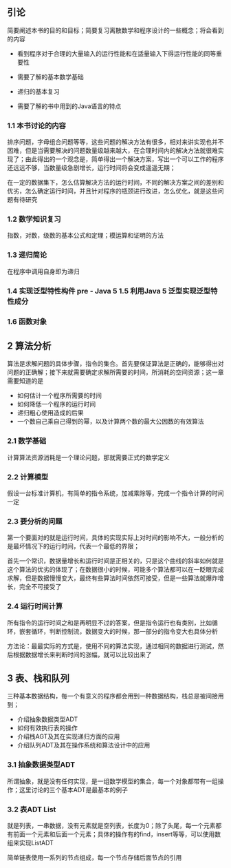 ## 引论

简要阐述本书的目的和目标；简要复习离散数学和程序设计的一些概念；将会看到的内容

- 看到程序对于合理的大量输入的运行性能和在适量输入下得运行性能的同等重要性

- 需要了解的基本数学基础

- 递归的基本复习

- 需要了解的书中用到的Java语言的特点

### 1.1 本书讨论的内容

排序问题，字母组合问题等等，这些问题的解决方法有很多，相对来讲实现也并不困难，但是当需要解决的问题数量级越来越大，在合理时间内的解决方法就很难实现了；由此得出的一个观念是，简单得出一个解决方案，写出一个可以工作的程序还远远不够，当数量级急剧增长，运行时间将会变成遥遥无期；

在一定的数据集下，怎么估算解决方法的运行时间，不同的解决方案之间的差别和优劣，怎么确定运行时间，并且针对程序的瓶颈进行改进，怎么优化，就是这些问题有待研究

### 1.2 数学知识复习

指数，对数，级数的基本公式和定理；模运算和证明的方法

### 1.3 递归简论

在程序中调用自身即为递归

### 1.4 实现泛型特性构件 pre - Java 5 1.5 利用Java 5 泛型实现泛型特性成分

### 1.6 函数对象

## 2 算法分析

算法是求解问题的具体步骤，指令的集合。首先要保证算法是正确的，能够得出对问题的正确解；接下来就需要确定求解所需要的时间，所消耗的空间资源；这一章需要知道的是

- 如何估计一个程序所需要的时间
- 如何降低一个程序的运行时间
- 递归粗心使用造成的后果
- 一个数自己乘自己得到的幂，以及计算两个数的最大公因数的有效算法

### 2.1 数学基础

计算算法资源消耗是一个理论问题，那就需要正式的数学定义

### 2.2 计算模型

假设一台标准计算机，有简单的指令系统，加减乘除等，完成一个指令计算的时间一定

### 2.3 要分析的问题

第一个要面对的就是运行时间，具体的实现实际上对时间的影响不大，一般分析的是最坏情况下的运行时间，代表一个最低的界限；

首先一个常识，数据量增长和运行时间是正相关的，只是这个曲线的斜率如何就是这个算法的优劣的体现了；在数据很小的时候，可能多个算法都可以在一眨眼完成求解，但是数据慢慢变大，最终有些算法时间依然可接受，但是一些算法就爆炸增长，完全不可接受了

### 2.4 运行时间计算

所有指令的运行时间之和是再明显不过的答案，但是指令运行也有类别，比如循环，嵌套循环，判断控制流，数据变大的时候，那一部分的指令变大也具体分析

方法论：最最实际的方式是，使用不同的算法实现，通过相同的数据进行测试，然后根据数据增长来判断时间的涨幅，就可以比较出来了

## 3 表、栈和队列

三种基本数据结构，每一个有意义的程序都会用到一种数据结构，栈总是被间接用到；

- 介绍抽象数据类型ADT
- 如何有效执行表的操作
- 介绍栈AGT及其在实现递归方面的应用
- 介绍队列ADT及其在操作系统和算法设计中的应用

### 3.1 抽象数据类型ADT

所谓抽象，就是没有任何实现，是一组数学模型的集合，每一个对象都带有一组操作；这里讨论的三个基本ADT是最基本的例子

### 3.2 表ADT List

就是列表，一串数据，没有元素就是空列表，长度为0；除了头尾，每一个元素都有前面一个元素和后面一个元素；具体的操作有的find，insert等等，可以使用数组来实现ListADT

简单链表使用一系列的节点组成，每一个节点存储后面节点的引用
